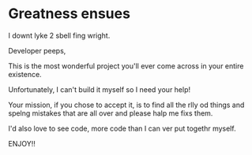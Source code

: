 # Greatness ensues

I downt lyke 2 sbell fing wright.

Developer peeps,

This is the most wonderful project you'll ever come across in your entire existence.

Unfortunately, I can't build it myself so I need your help!

Your mission, if you chose to accept it, is to find all the rlly od things and spelng mistakes that are all over and please halp me fixs them.

I'd also love to see code, more code than I can ver put togethr myself.
 
ENJOY!!
